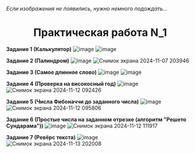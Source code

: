 <i>Если изображения не появились, нужно немного подождать...</i>
<h1 align="center">Практическая работа N_1</h1>

<b>Задание 1 (Калькулятор)</b>
![image](https://github.com/user-attachments/assets/f014be2e-a623-4139-a370-ad383e9df16a)
![image](https://github.com/user-attachments/assets/6c178bd7-b4c9-48ff-bcee-17f76abf6a55)

<b>Задание 2 (Палиндром)</b>
![image](https://github.com/user-attachments/assets/cf01ec54-5440-4369-aaa1-8c65c647b9d7)
![Снимок экрана 2024-11-07 203946](https://github.com/user-attachments/assets/0679f3d1-e80f-46ec-b476-16043415eaf2)

<b>Задание 3 (Самое длинное слово)</b>
![image](https://github.com/user-attachments/assets/5e492e56-fdb1-4bda-a369-ad56906b654f)
![image](https://github.com/user-attachments/assets/3d2cdf36-c8fb-4a73-8f2c-acb10a6dcb75)

<b>Задание 4 (Проверка на високосный год)</b>
![image](https://github.com/user-attachments/assets/afef21b7-69b9-43d2-8ced-bf2f6b6dc876)
![Снимок экрана 2024-11-12 092426](https://github.com/user-attachments/assets/ac345da9-171a-4b00-a680-fcaea06ed1c9)

<b>Задание 5 (Числа Фибоначчи до заданного числа)</b>
![image](https://github.com/user-attachments/assets/6feea51c-b660-46ba-bbaa-6897b56ecee6)
![Снимок экрана 2024-11-12 095806](https://github.com/user-attachments/assets/9befdd56-aa73-4f53-9890-9ec685cc0e88)

<b>Задание 6 (Простые числа на заданном отрезке (алгоритм "Решето Сундарама"))</b>
![image](https://github.com/user-attachments/assets/d3b6aa8a-7559-45be-99bc-56259582257e)
![Снимок экрана 2024-11-12 111917](https://github.com/user-attachments/assets/3647e02b-e7a7-4bb0-924c-59c14a5475ed)

<b>Задание 7 (Ревёрс текста)</b>
![image](https://github.com/user-attachments/assets/05a556d0-c713-47b8-a1a4-82b8f0c982ed)
![Снимок экрана 2024-11-13 202008](https://github.com/user-attachments/assets/25ca4c10-bd54-4ffc-88a9-e23723a1389d)
